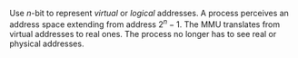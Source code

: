 Use $n$-bit to represent *virtual* or *logical* addresses. A process perceives an address space extending from address $2^n-1$. The MMU translates from virtual addresses to real ones. The process no longer has to see real or physical addresses.